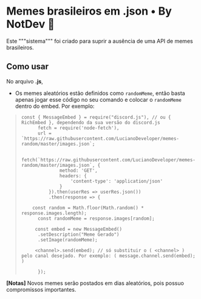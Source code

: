 # Memes brasileiros em .json • By NotDev 💌

Este """sistema""" foi criado para suprir a ausência de uma API de memes brasileiros.


## Como usar

No arquivo **.js**,

- Os memes aleatórios estão definidos como `randomMeme`, então basta apenas jogar esse código no seu comando e colocar o `randomMeme` dentro do embed. Por exemplo:
> ```JS
> const { MessageEmbed } = require("discord.js"), // ou { RichEmbed }, dependendo da sua versão do discord.js
>       fetch = require('node-fetch'),
>       url = `https://raw.githubusercontent.com/LucianoDeveloper/memes-random/master/images.json`;
>       
>     fetch(`https://raw.githubusercontent.com/LucianoDeveloper/memes-random/master/images.json`, {
>				method: 'GET',
>				headers: {
>					'content-type': 'application/json'
>				}
>			}).then(userRes => userRes.json())
>			.then(response => {
>	    		
>     const random = Math.floor(Math.random() * response.images.length);
>    	const randomMeme = response.images[random];
>
>      const embed = new MessageEmbed()
>       .setDescription("Meme Gerado")
>       .setImage(randomMeme);
>
>      <channel>.send(embed); // só substituir o ( <channel> ) pelo canal desejado. Por exemplo: ( message.channel.send(embed); )
>
>       });

**[Notas]** Novos memes serão postados em dias aleatórios, pois possuo compromissos importantes.
